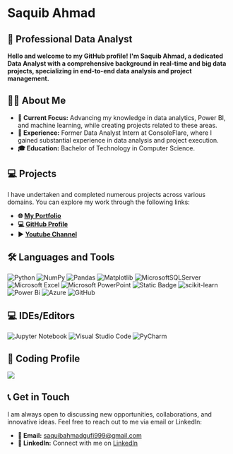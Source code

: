 # Saquib Ahmad

## 🌟 Professional Data Analyst

**Hello and welcome to my GitHub profile! I'm Saquib Ahmad, a dedicated Data Analyst with a comprehensive background in real-time and big data projects, specializing in end-to-end data analysis and project management.**




## 👨‍💼 About Me

- **🔭 Current Focus:** Advancing my knowledge in data analytics, Power BI, and machine learning, while creating projects related to these areas.
- **💼 Experience:** Former Data Analyst Intern at ConsoleFlare, where I gained substantial experience in data analysis and project execution.
- **🎓 Education:** Bachelor of Technology in Computer Science.

## 💻 Projects
I have undertaken and completed numerous projects across various domains. You can explore my work through the following links:

  - **🌐 [My Portfolio](https://portfolio-saquib.vercel.app/)**
  - **💻 [GitHub Profile](https://github.com/Saquibtechlotraining/Saquibtechlotraining)**
  - **▶️ [Youtube Channel](https://youtube.com/@saquibahmad1619?si=xioWCuBs_Y9tgVzi)**

## 🛠️ Languages and Tools

![Python](https://img.shields.io/badge/python-3670A0?style=for-the-badge&logo=python&logoColor=ffdd54)
![NumPy](https://img.shields.io/badge/numpy-%23013243.svg?style=for-the-badge&logo=numpy&logoColor=white)
![Pandas](https://img.shields.io/badge/pandas-%23150458.svg?style=for-the-badge&logo=pandas&logoColor=white)
![Matplotlib](https://img.shields.io/badge/Matplotlib-%23ffffff.svg?style=for-the-badge&logo=Matplotlib&logoColor=black)
![MicrosoftSQLServer](https://img.shields.io/badge/Microsoft%20SQL%20Server-CC2927?style=for-the-badge&logo=microsoft%20sql%20server&logoColor=white)
![Microsoft Excel](https://img.shields.io/badge/Microsoft_Excel-217346?style=for-the-badge&logo=microsoft-excel&logoColor=white)
![Microsoft PowerPoint](https://img.shields.io/badge/Microsoft_PowerPoint-B7472A?style=for-the-badge&logo=microsoft-powerpoint&logoColor=white)
![Static Badge](https://img.shields.io/badge/statistics-61DBFB?style=for-the-badge&logo=statistics&labelColor=black&color=61DBFB)
![scikit-learn](https://img.shields.io/badge/scikit--learn-%23F7931E.svg?style=for-the-badge&logo=scikit-learn&logoColor=white)
![Power Bi](https://img.shields.io/badge/power_bi-F2C811?style=for-the-badge&logo=powerbi&logoColor=black)
![Azure](https://img.shields.io/badge/azure-%230072C6.svg?style=for-the-badge&logo=microsoftazure&logoColor=white)
![GitHub](https://img.shields.io/badge/github-%23121011.svg?style=for-the-badge&logo=github&logoColor=white)


## 💻 IDEs/Editors

![Jupyter Notebook](https://img.shields.io/badge/jupyter-%23FA0F00.svg?style=for-the-badge&logo=jupyter&logoColor=white)
![Visual Studio Code](https://img.shields.io/badge/Visual%20Studio%20Code-0078d7.svg?style=for-the-badge&logo=visual-studio-code&logoColor=white)
![PyCharm](https://img.shields.io/badge/pycharm-143?style=for-the-badge&logo=pycharm&logoColor=black&color=black&labelColor=green)

## 🚀 Coding Profile

![](https://leetcard.jacoblin.cool/Saquib281?ext=heatmap)


## 📞 Get in Touch
I am always open to discussing new opportunities, collaborations, and innovative ideas. Feel free to reach out to me via email or LinkedIn:

  - **📧 Email:** [saquibahmadgufi999@gmail.com](mailto:saquibahmadgufi999@gmail.com)
  - **🔗 LinkedIn:** Connect with me on [LinkedIn](https://www.linkedin.com/in/saquib-ahmad281/)

































